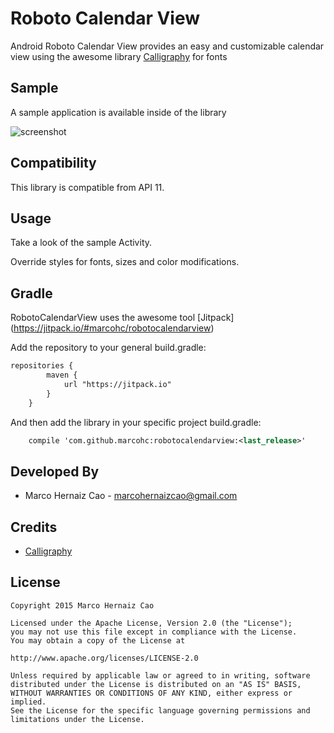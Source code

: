 Roboto Calendar View
==============

Android Roboto Calendar View provides an easy and customizable calendar view using the awesome library [Calligraphy](https://github.com/chrisjenx/Calligraphy) for fonts

Sample
------

A sample application is available inside of the library

![screenshot](http://i61.tinypic.com/2i9jy3q.png)

Compatibility
-------------

This library is compatible from API 11.

Usage
-----

Take a look of the sample Activity.

Override styles for fonts, sizes and color modifications.

Gradle
------

RobotoCalendarView uses the awesome tool [Jitpack] (https://jitpack.io/#marcohc/robotocalendarview)

Add the repository to your general build.gradle:

``` xml
repositories {
	    maven {
	        url "https://jitpack.io"
	    }
	}
```

And then add the library in your specific project build.gradle:

``` xml
    compile 'com.github.marcohc:robotocalendarview:<last_release>'
```

Developed By
------------

* Marco Hernaiz Cao - <marcohernaizcao@gmail.com>
 
Credits
-------

 * [Calligraphy](https://github.com/chrisjenx/Calligraphy)

License
-------

    Copyright 2015 Marco Hernaiz Cao
    
    Licensed under the Apache License, Version 2.0 (the "License");
    you may not use this file except in compliance with the License.
    You may obtain a copy of the License at
    
    http://www.apache.org/licenses/LICENSE-2.0
    
    Unless required by applicable law or agreed to in writing, software
    distributed under the License is distributed on an "AS IS" BASIS,
    WITHOUT WARRANTIES OR CONDITIONS OF ANY KIND, either express or implied.
    See the License for the specific language governing permissions and
    limitations under the License.
